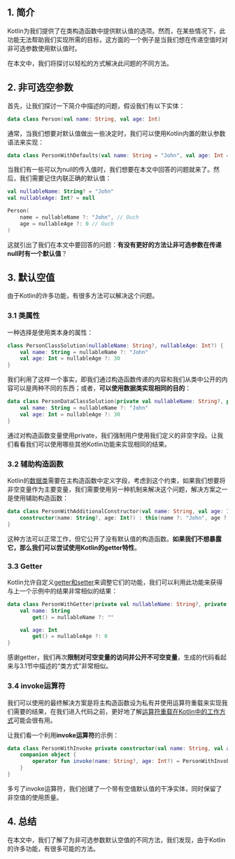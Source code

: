 ## 1. 简介

Kotlin为我们提供了在类构造函数中提供默认值的选项。然而，在某些情况下，此功能无法帮助我们实现所需的目标，这方面的一个例子是当我们想在传递空值时对非可选参数使用默认值时。

在本文中，我们将探讨以轻松的方式解决此问题的不同方法。

## 2. 非可选空参数

首先，让我们探讨一下简介中描述的问题，假设我们有以下实体：

```kotlin
data class Person(val name: String, val age: Int)
```

通常，当我们想要对默认值做出一些决定时，我们可以使用Kotlin内置的默认参数语法来实现：

```kotlin
data class PersonWithDefaults(val name: String = "John", val age: Int = 30)
```

当我们有一些可以为null的传入值时，我们想要在本文中回答的问题就来了。然后，我们需要记住内联正确的默认值：

```kotlin
val nullableName: String? = "John"
val nullableAge: Int? = null

Person(
    name = nullableName ?: "John", // Ouch
    age = nullableAge ?: 0 // Ouch
)
```

这就引出了我们在本文中要回答的问题：**有没有更好的方法让非可选参数在传递null时有一个默认值**？

## 3. 默认空值

由于Kotlin的许多功能，有很多方法可以解决这个问题。

### 3.1 类属性

一种选择是使用类本身的属性：

```kotlin
class PersonClassSolution(nullableName: String?, nullableAge: Int?) {
    val name: String = nullableName ?: "John"
    val age: Int = nullableAge ?: 30
}
```

我们利用了这样一个事实，即我们通过构造函数传递的内容和我们从类中公开的内容可以是两种不同的东西；或者，**可以使用数据类实现相同的目的**：

```kotlin
data class PersonDataClassSolution(private val nullableName: String?, private val nullableAge: Int?) {
    val name: String = nullableName ?: "John"
    val age: Int = nullableAge ?: 30
}
```

通过对构造函数变量使用private，我们强制用户使用我们定义的非空字段。让我们看看我们可以使用哪些其他Kotlin功能来实现相同的结果。

### 3.2 辅助构造函数

Kotlin的[数据类](https://www.baeldung.com/kotlin/data-classes)需要在主构造函数中定义字段，考虑到这个约束，如果我们想要将非空变量作为主要变量，我们需要使用另一种机制来解决这个问题，解决方案之一是使用辅助构造函数：

```kotlin
data class PersonWithAdditionalConstructor(val name: String, val age: Int) {
    constructor(name: String?, age: Int?) : this(name ?: "John", age ?: 0)
}
```

这种方法可以正常工作，但它公开了没有默认值的构造函数。**如果我们不想暴露它，那么我们可以尝试使用Kotlin的getter特性**。

### 3.3 Getter

Kotlin允许自定义[getter和setter](https://www.baeldung.com/kotlin/getters-setters)来调整它们的功能，我们可以利用此功能来获得与上一个示例中的结果非常相似的结果：

```kotlin
data class PersonWithGetter(private val nullableName: String?, private val nullableAge: Int?) {
    val name: String
        get() = nullableName ?: ""

    val age: Int
        get() = nullableAge ?: 0
}
```

感谢getter，我们再次**限制对可空变量的访问并公开不可空变量**，生成的代码看起来与3.1节中描述的“类方式”非常相似。

### 3.4 invoke运算符

我们可以使用的最终解决方案是将主构造函数设为私有并使用运算符重载来实现我们需要的结果，在我们进入代码之前，更好地了解[运算符重载在Kotlin中的工作方式](https://www.baeldung.com/kotlin/operator-overloading#10-invoke)可能会很有用。

让我们看一个利用**invoke运算符**的示例：

```kotlin
data class PersonWithInvoke private constructor(val name: String, val age: Int) {
    companion object {
        operator fun invoke(name: String?, age: Int?) = PersonWithInvoke(name ?: "John", age ?: 0)
    }
}
```

多亏了invoke运算符，我们创建了一个带有空值默认值的干净实体，同时保留了非空值的使用质量。

## 4. 总结

在本文中，我们了解了为非可选参数默认空值的不同方法，我们发现，由于Kotlin的许多功能，有很多可能的方法。